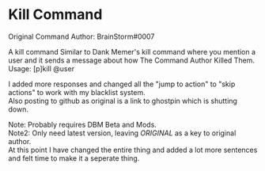 # Kill Command
Original Command Author: BrainStorm#0007  

A kill command Similar to Dank Memer's kill command where you mention a user and it sends a message about how The Command Author Killed Them.  
Usage: [p]kill @user

I added more responses and changed all the "jump to action" to "skip actions" to work with my blacklist system.  
Also posting to github as original is a link to ghostpin which is shutting down.  


Note: Probably requires DBM Beta and Mods.  
Note2: Only need latest version, leaving _ORIGINAL_ as a key to original author.  
At this point I have changed the entire thing and added a lot more sentences and felt time to make it a seperate thing.  

